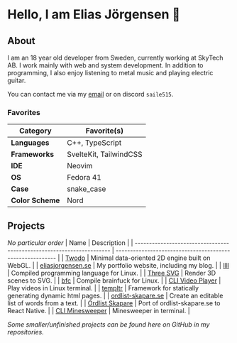 # Hello, I am Elias Jörgensen 👋

## About
I am an 18 year old developer from Sweden, currently working at SkyTech AB. I work mainly with web and system development. In addition to programming, I also enjoy listening to metal music and playing electric guitar.

You can contact me via my [email](mailto:elias.jorgensen2006@gmail.com) or on discord `saile515`.

### Favorites
| Category          | Favorite(s)           |
| ----------------- | --------------------- |
| **Languages**     | C++, TypeScript       |
| **Frameworks**    | SvelteKit, TailwindCSS|
| **IDE**           | Neovim                |
| **OS**            | Fedora 41             |
| **Case**          | snake_case            |
| **Color Scheme**  | Nord                  |

## Projects
*No particular order*
| Name                                                                  | Description                                               |
| --------------------------------------------------------------------- | --------------------------------------------------------- |
| [Twodo](https://github.com/saile515/twodo)                            | Minimal data-oriented 2D engine built on WebGL.           |
| [eliasjorgensen.se](https://github.com/saile515/portfolio)            | My portfolio website, including my blog.                  |
| [llll](https://github.com/saile515/llll)                              | Compiled programming language for Linux.                  |
| [Three SVG](https://github.com/saile515/three-svg)                    | Render 3D scenes to SVG.                                  |
| [bfc](https://github.com/saile515/bfc)                                | Compile brainfuck for Linux.                              |
| [CLI Video Player](https://github.com/saile515/cli-video-player)      | Play videos in Linux terminal.                            |
| [templtr](https://github.com/saile515/templtr)                        | Framework for statically generating dynamic html pages.   |
| [ordlist-skapare.se](https://github.com/saile515/word-list)           | Create an editable list of words from a text.             |
| [Ordlist Skapare](https://github.com/saile515/word-list-native)       | Port of ordlist-skapare.se to React Native.               |
| [CLI Minesweeper](https://github.com/saile515/cli-minesweeper)        | Minesweeper in terminal.                                  |

*Some smaller/unfinished projects can be found here on GitHub in my repositories.*
